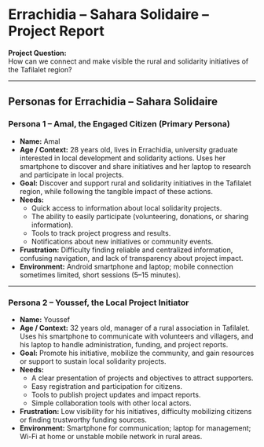 # Errachidia – Sahara Solidaire – Project Report

**Project Question:**  
How can we connect and make visible the rural and solidarity initiatives of the Tafilalet region?

---

## Personas for Errachidia – Sahara Solidaire

### Persona 1 – Amal, the Engaged Citizen (Primary Persona)
- **Name:** Amal  
- **Age / Context:** 28 years old, lives in Errachidia, university graduate interested in local development and solidarity actions. Uses her smartphone to discover and share initiatives and her laptop to research and participate in local projects.  
- **Goal:** Discover and support rural and solidarity initiatives in the Tafilalet region, while following the tangible impact of these actions.  
- **Needs:**
  - Quick access to information about local solidarity projects.  
  - The ability to easily participate (volunteering, donations, or sharing information).  
  - Tools to track project progress and results.  
  - Notifications about new initiatives or community events.  
- **Frustration:** Difficulty finding reliable and centralized information, confusing navigation, and lack of transparency about project impact.  
- **Environment:** Android smartphone and laptop; mobile connection sometimes limited, short sessions (5–15 minutes).  

---

### Persona 2 – Youssef, the Local Project Initiator
- **Name:** Youssef  
- **Age / Context:** 32 years old, manager of a rural association in Tafilalet. Uses his smartphone to communicate with volunteers and villagers, and his laptop to handle administration, funding, and project reports.  
- **Goal:** Promote his initiative, mobilize the community, and gain resources or support to sustain local solidarity projects.  
- **Needs:**
  - A clear presentation of projects and objectives to attract supporters.  
  - Easy registration and participation for citizens.  
  - Tools to publish project updates and impact reports.  
  - Simple collaboration tools with other local actors.  
- **Frustration:** Low visibility for his initiatives, difficulty mobilizing citizens or finding trustworthy funding sources.  
- **Environment:** Smartphone for communication; laptop for management; Wi-Fi at home or unstable mobile network in rural areas.  
